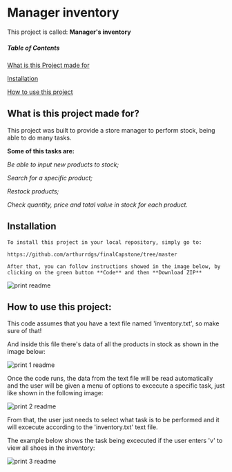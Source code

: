 # Manager inventory

This project is called: **Manager's inventory**

##### Table of Contents
[What is this Project made for](#What-is-this-project-made-for-?)

[Installation](#installation)

[How to use this project](#How-to-use-this-project)


## What is this project made for?
This project was built to provide a store manager to perform stock, being able to do many tasks.

**Some of this tasks are:** 

_Be able to input new products to stock;_

_Search for a specific product;_

_Restock products;_

_Check quantity, price and total value in stock for each product._

## Installation

```
To install this project in your local repository, simply go to:

https://github.com/arthurrdgs/finalCapstone/tree/master

After that, you can follow instructions showed in the image below, by clicking on the green button **Code** and then **Download ZIP**
```
![print readme](https://user-images.githubusercontent.com/114191309/211523840-261fd196-4c22-478d-ae88-74ae340cbf14.png)


## How to use this project:

This code assumes that you have a text file named 'inventory.txt', so make sure of that! 

And inside this file there's data of all the products in stock as shown in the image below:

![print 1 readme](https://user-images.githubusercontent.com/114191309/211526954-74a923a0-6ed7-4adf-a856-239e0dc9b524.png)

Once the code runs, the data from the text file will be read automatically and the user will be given a menu of options to excecute a specific task, just like shown in the following image:

![print 2 readme](https://user-images.githubusercontent.com/114191309/211528167-791a67d9-e28d-4de5-9385-207bfdba711a.png)

From that, the user just needs to select what task is to be performed and it will excecute according to the 'inventory.txt' text file.

The example below shows the task being excecuted if the user enters 'v' to view all shoes in the inventory:

![print 3 readme](https://user-images.githubusercontent.com/114191309/211529153-7b6040cd-fdbe-4570-a250-12d02b5b1406.png)
